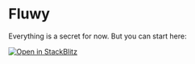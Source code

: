 # Fluwy

Everything is a secret for now. But you can start here:

[![Open in StackBlitz](https://developer.stackblitz.com/img/open_in_stackblitz.svg)](https://stackblitz.com/github/withfluwy/fluwy-starter?file=app/pages/index.yaml)
